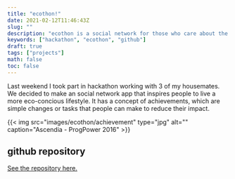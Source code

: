 ```yaml
---
title: "ecothon!"
date: 2021-02-12T11:46:43Z
slug: ""
description: "ecothon is a social network for those who care about the environment"
keywords: ["hackathon", "ecothon", "github"]
draft: true
tags: ["projects"]
math: false
toc: false
---
```


Last weekend I took part in hackathon working with 3 of my housemates. We decided to make an social network app that inspires people to live a more eco-concious lifestyle. It has a concept of achievements, which are simple changes or tasks that people can make to reduce their impact.

<!-- {{< container-image path="images/ecothon/achievement.jpg" method="Resize" options="500x png Lanczos" width="45%" margin="10px" alt="Gray cat" >}}

{{< container-image path="images/ecothon/achievement.jpg" method="Resize" options="500x png Lanczos" width="45%" alt="Gray cat" >}} -->

{{< img src="images/ecothon/achievement" type="jpg" alt="" caption="Ascendia - ProgPower 2016" >}}

## github repository

[See the repository here.](https://github.com/JoeRourke123/ecothon)
